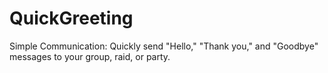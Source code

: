 # QuickGreeting
Simple Communication: Quickly send "Hello," "Thank you," and "Goodbye" messages to your group, raid, or party.
